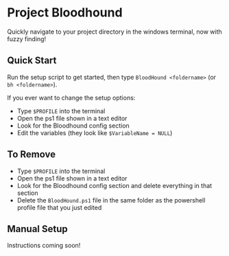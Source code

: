 # Project Bloodhound

Quickly navigate to your project directory in the windows terminal, now with fuzzy finding!

## Quick Start

Run the setup script to get started, then type `BloodHound <foldername>` (or `bh <foldername>`).

If you ever want to change the setup options:

- Type `$PROFILE` into the terminal
- Open the ps1 file shown in a text editor
- Look for the Bloodhound config section
- Edit the variables (they look like `$VariableName = NULL`)

## To Remove

- Type `$PROFILE` into the terminal
- Open the ps1 file shown in a text editor
- Look for the Bloodhound config section and delete everything in that section
- Delete the `BloodHound.ps1` file in the same folder as the powershell profile file that you just edited

## Manual Setup

Instructions coming soon!
